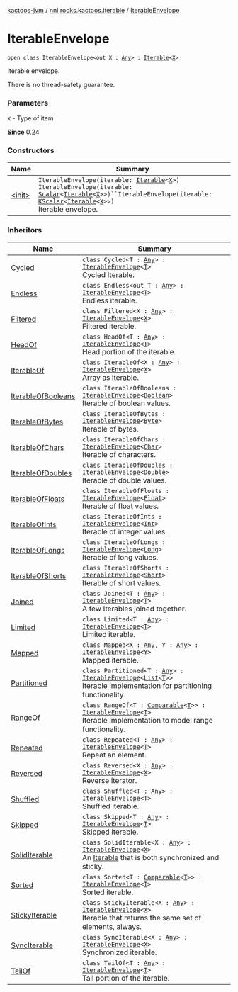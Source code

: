 [kactoos-jvm](../../index.md) / [nnl.rocks.kactoos.iterable](../index.md) / [IterableEnvelope](./index.md)

# IterableEnvelope

`open class IterableEnvelope<out X : `[`Any`](https://kotlinlang.org/api/latest/jvm/stdlib/kotlin/-any/index.html)`> : `[`Iterable`](https://kotlinlang.org/api/latest/jvm/stdlib/kotlin.collections/-iterable/index.html)`<`[`X`](index.md#X)`>`

Iterable envelope.

There is no thread-safety guarantee.

### Parameters

`X` - Type of item

**Since**
0.24

### Constructors

| Name | Summary |
|---|---|
| [&lt;init&gt;](-init-.md) | `IterableEnvelope(iterable: `[`Iterable`](https://kotlinlang.org/api/latest/jvm/stdlib/kotlin.collections/-iterable/index.html)`<`[`X`](index.md#X)`>)`<br>`IterableEnvelope(iterable: `[`Scalar`](../../nnl.rocks.kactoos/-scalar/index.md)`<`[`Iterable`](https://kotlinlang.org/api/latest/jvm/stdlib/kotlin.collections/-iterable/index.html)`<`[`X`](index.md#X)`>>)``IterableEnvelope(iterable: `[`KScalar`](../../nnl.rocks.kactoos/-k-scalar.md)`<`[`Iterable`](https://kotlinlang.org/api/latest/jvm/stdlib/kotlin.collections/-iterable/index.html)`<`[`X`](index.md#X)`>>)`<br>Iterable envelope. |

### Inheritors

| Name | Summary |
|---|---|
| [Cycled](../-cycled/index.md) | `class Cycled<T : `[`Any`](https://kotlinlang.org/api/latest/jvm/stdlib/kotlin/-any/index.html)`> : `[`IterableEnvelope`](./index.md)`<`[`T`](../-cycled/index.md#T)`>`<br>Cycled Iterable. |
| [Endless](../-endless/index.md) | `class Endless<out T : `[`Any`](https://kotlinlang.org/api/latest/jvm/stdlib/kotlin/-any/index.html)`> : `[`IterableEnvelope`](./index.md)`<`[`T`](../-endless/index.md#T)`>`<br>Endless iterable. |
| [Filtered](../-filtered/index.md) | `class Filtered<X : `[`Any`](https://kotlinlang.org/api/latest/jvm/stdlib/kotlin/-any/index.html)`> : `[`IterableEnvelope`](./index.md)`<`[`X`](../-filtered/index.md#X)`>`<br>Filtered iterable. |
| [HeadOf](../-head-of/index.md) | `class HeadOf<T : `[`Any`](https://kotlinlang.org/api/latest/jvm/stdlib/kotlin/-any/index.html)`> : `[`IterableEnvelope`](./index.md)`<`[`T`](../-head-of/index.md#T)`>`<br>Head portion of the iterable. |
| [IterableOf](../-iterable-of/index.md) | `class IterableOf<X : `[`Any`](https://kotlinlang.org/api/latest/jvm/stdlib/kotlin/-any/index.html)`> : `[`IterableEnvelope`](./index.md)`<`[`X`](../-iterable-of/index.md#X)`>`<br>Array as iterable. |
| [IterableOfBooleans](../-iterable-of-booleans/index.md) | `class IterableOfBooleans : `[`IterableEnvelope`](./index.md)`<`[`Boolean`](https://kotlinlang.org/api/latest/jvm/stdlib/kotlin/-boolean/index.html)`>`<br>Iterable of boolean values. |
| [IterableOfBytes](../-iterable-of-bytes/index.md) | `class IterableOfBytes : `[`IterableEnvelope`](./index.md)`<`[`Byte`](https://kotlinlang.org/api/latest/jvm/stdlib/kotlin/-byte/index.html)`>`<br>Iterable of bytes. |
| [IterableOfChars](../-iterable-of-chars/index.md) | `class IterableOfChars : `[`IterableEnvelope`](./index.md)`<`[`Char`](https://kotlinlang.org/api/latest/jvm/stdlib/kotlin/-char/index.html)`>`<br>Iterable of characters. |
| [IterableOfDoubles](../-iterable-of-doubles/index.md) | `class IterableOfDoubles : `[`IterableEnvelope`](./index.md)`<`[`Double`](https://kotlinlang.org/api/latest/jvm/stdlib/kotlin/-double/index.html)`>`<br>Iterable of double values. |
| [IterableOfFloats](../-iterable-of-floats/index.md) | `class IterableOfFloats : `[`IterableEnvelope`](./index.md)`<`[`Float`](https://kotlinlang.org/api/latest/jvm/stdlib/kotlin/-float/index.html)`>`<br>Iterable of float values. |
| [IterableOfInts](../-iterable-of-ints/index.md) | `class IterableOfInts : `[`IterableEnvelope`](./index.md)`<`[`Int`](https://kotlinlang.org/api/latest/jvm/stdlib/kotlin/-int/index.html)`>`<br>Iterable of integer values. |
| [IterableOfLongs](../-iterable-of-longs/index.md) | `class IterableOfLongs : `[`IterableEnvelope`](./index.md)`<`[`Long`](https://kotlinlang.org/api/latest/jvm/stdlib/kotlin/-long/index.html)`>`<br>Iterable of long values. |
| [IterableOfShorts](../-iterable-of-shorts/index.md) | `class IterableOfShorts : `[`IterableEnvelope`](./index.md)`<`[`Short`](https://kotlinlang.org/api/latest/jvm/stdlib/kotlin/-short/index.html)`>`<br>Iterable of short values. |
| [Joined](../-joined/index.md) | `class Joined<T : `[`Any`](https://kotlinlang.org/api/latest/jvm/stdlib/kotlin/-any/index.html)`> : `[`IterableEnvelope`](./index.md)`<`[`T`](../-joined/index.md#T)`>`<br>A few Iterables joined together. |
| [Limited](../-limited/index.md) | `class Limited<T : `[`Any`](https://kotlinlang.org/api/latest/jvm/stdlib/kotlin/-any/index.html)`> : `[`IterableEnvelope`](./index.md)`<`[`T`](../-limited/index.md#T)`>`<br>Limited iterable. |
| [Mapped](../-mapped/index.md) | `class Mapped<X : `[`Any`](https://kotlinlang.org/api/latest/jvm/stdlib/kotlin/-any/index.html)`, Y : `[`Any`](https://kotlinlang.org/api/latest/jvm/stdlib/kotlin/-any/index.html)`> : `[`IterableEnvelope`](./index.md)`<`[`Y`](../-mapped/index.md#Y)`>`<br>Mapped iterable. |
| [Partitioned](../-partitioned/index.md) | `class Partitioned<T : `[`Any`](https://kotlinlang.org/api/latest/jvm/stdlib/kotlin/-any/index.html)`> : `[`IterableEnvelope`](./index.md)`<`[`List`](https://kotlinlang.org/api/latest/jvm/stdlib/kotlin.collections/-list/index.html)`<`[`T`](../-partitioned/index.md#T)`>>`<br>Iterable implementation for partitioning functionality. |
| [RangeOf](../-range-of/index.md) | `class RangeOf<T : `[`Comparable`](https://kotlinlang.org/api/latest/jvm/stdlib/kotlin/-comparable/index.html)`<`[`T`](../-range-of/index.md#T)`>> : `[`IterableEnvelope`](./index.md)`<`[`T`](../-range-of/index.md#T)`>`<br>Iterable implementation to model range functionality. |
| [Repeated](../-repeated/index.md) | `class Repeated<T : `[`Any`](https://kotlinlang.org/api/latest/jvm/stdlib/kotlin/-any/index.html)`> : `[`IterableEnvelope`](./index.md)`<`[`T`](../-repeated/index.md#T)`>`<br>Repeat an element. |
| [Reversed](../-reversed/index.md) | `class Reversed<X : `[`Any`](https://kotlinlang.org/api/latest/jvm/stdlib/kotlin/-any/index.html)`> : `[`IterableEnvelope`](./index.md)`<`[`X`](../-reversed/index.md#X)`>`<br>Reverse iterator. |
| [Shuffled](../-shuffled/index.md) | `class Shuffled<T : `[`Any`](https://kotlinlang.org/api/latest/jvm/stdlib/kotlin/-any/index.html)`> : `[`IterableEnvelope`](./index.md)`<`[`T`](../-shuffled/index.md#T)`>`<br>Shuffled iterable. |
| [Skipped](../-skipped/index.md) | `class Skipped<T : `[`Any`](https://kotlinlang.org/api/latest/jvm/stdlib/kotlin/-any/index.html)`> : `[`IterableEnvelope`](./index.md)`<`[`T`](../-skipped/index.md#T)`>`<br>Skipped iterable. |
| [SolidIterable](../-solid-iterable/index.md) | `class SolidIterable<X : `[`Any`](https://kotlinlang.org/api/latest/jvm/stdlib/kotlin/-any/index.html)`> : `[`IterableEnvelope`](./index.md)`<`[`X`](../-solid-iterable/index.md#X)`>`<br>An [Iterable](https://kotlinlang.org/api/latest/jvm/stdlib/kotlin.collections/-iterable/index.html) that is both synchronized and sticky. |
| [Sorted](../-sorted/index.md) | `class Sorted<T : `[`Comparable`](https://kotlinlang.org/api/latest/jvm/stdlib/kotlin/-comparable/index.html)`<`[`T`](../-sorted/index.md#T)`>> : `[`IterableEnvelope`](./index.md)`<`[`T`](../-sorted/index.md#T)`>`<br>Sorted iterable. |
| [StickyIterable](../-sticky-iterable/index.md) | `class StickyIterable<X : `[`Any`](https://kotlinlang.org/api/latest/jvm/stdlib/kotlin/-any/index.html)`> : `[`IterableEnvelope`](./index.md)`<`[`X`](../-sticky-iterable/index.md#X)`>`<br>Iterable that returns the same set of elements, always. |
| [SyncIterable](../-sync-iterable/index.md) | `class SyncIterable<X : `[`Any`](https://kotlinlang.org/api/latest/jvm/stdlib/kotlin/-any/index.html)`> : `[`IterableEnvelope`](./index.md)`<`[`X`](../-sync-iterable/index.md#X)`>`<br>Synchronized iterable. |
| [TailOf](../-tail-of/index.md) | `class TailOf<T : `[`Any`](https://kotlinlang.org/api/latest/jvm/stdlib/kotlin/-any/index.html)`> : `[`IterableEnvelope`](./index.md)`<`[`T`](../-tail-of/index.md#T)`>`<br>Tail portion of the iterable. |
